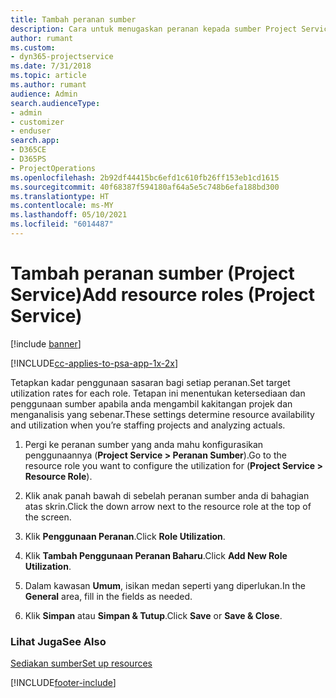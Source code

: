 ```yaml
---
title: Tambah peranan sumber
description: Cara untuk menugaskan peranan kepada sumber Project Service
author: rumant
ms.custom:
- dyn365-projectservice
ms.date: 7/31/2018
ms.topic: article
ms.author: rumant
audience: Admin
search.audienceType:
- admin
- customizer
- enduser
search.app:
- D365CE
- D365PS
- ProjectOperations
ms.openlocfilehash: 2b92df44415bc6efd1c610fb26ff153eb1cd1615
ms.sourcegitcommit: 40f68387f594180af64a5e5c748b6efa188bd300
ms.translationtype: HT
ms.contentlocale: ms-MY
ms.lasthandoff: 05/10/2021
ms.locfileid: "6014487"
---
```

# <a name="add-resource-roles-project-service"></a><span data-ttu-id="815b8-103">Tambah peranan sumber (Project Service)</span><span class="sxs-lookup"><span data-stu-id="815b8-103">Add resource roles (Project Service)</span></span>

[!include [banner](../includes/psa-now-project-operations.md)]

[!INCLUDE[cc-applies-to-psa-app-1x-2x](../includes/cc-applies-to-psa-app-1x-2x.md)]

<span data-ttu-id="815b8-104">Tetapkan kadar penggunaan sasaran bagi setiap peranan.</span><span class="sxs-lookup"><span data-stu-id="815b8-104">Set target utilization rates for each role.</span></span> <span data-ttu-id="815b8-105">Tetapan ini menentukan ketersediaan dan penggunaan sumber apabila anda mengambil kakitangan projek dan menganalisis yang sebenar.</span><span class="sxs-lookup"><span data-stu-id="815b8-105">These settings determine resource availability and utilization when you’re staffing projects and analyzing actuals.</span></span>  
  
1.  <span data-ttu-id="815b8-106">Pergi ke peranan sumber yang anda mahu konfigurasikan penggunaannya (**Project Service > Peranan Sumber**).</span><span class="sxs-lookup"><span data-stu-id="815b8-106">Go to the resource role you want to configure the utilization for (**Project Service > Resource Role**).</span></span>  
  
2.  <span data-ttu-id="815b8-107">Klik anak panah bawah di sebelah peranan sumber anda di bahagian atas skrin.</span><span class="sxs-lookup"><span data-stu-id="815b8-107">Click the down arrow next to the resource role at the top of the screen.</span></span>  
  
3.  <span data-ttu-id="815b8-108">Klik **Penggunaan Peranan**.</span><span class="sxs-lookup"><span data-stu-id="815b8-108">Click **Role Utilization**.</span></span>  
  
4.  <span data-ttu-id="815b8-109">Klik **Tambah Penggunaan Peranan Baharu**.</span><span class="sxs-lookup"><span data-stu-id="815b8-109">Click **Add New Role Utilization**.</span></span>  
  
5.  <span data-ttu-id="815b8-110">Dalam kawasan **Umum**, isikan medan seperti yang diperlukan.</span><span class="sxs-lookup"><span data-stu-id="815b8-110">In the **General** area, fill in the fields as needed.</span></span>  
  
6.  <span data-ttu-id="815b8-111">Klik **Simpan** atau **Simpan & Tutup**.</span><span class="sxs-lookup"><span data-stu-id="815b8-111">Click **Save** or **Save & Close**.</span></span>  
  
### <a name="see-also"></a><span data-ttu-id="815b8-112">Lihat Juga</span><span class="sxs-lookup"><span data-stu-id="815b8-112">See Also</span></span>  
 [<span data-ttu-id="815b8-113">Sediakan sumber</span><span class="sxs-lookup"><span data-stu-id="815b8-113">Set up resources</span></span>](../psa/set-up-resources.md)


[!INCLUDE[footer-include](../includes/footer-banner.md)]